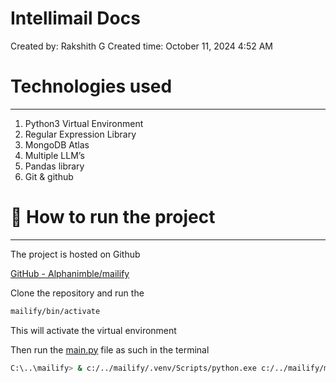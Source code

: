 # Intellimail Docs

Created by: Rakshith G
Created time: October 11, 2024 4:52 AM

# Technologies used

---

1. Python3 Virtual Environment
2. Regular Expression Library
3. MongoDB Atlas
4. Multiple LLM’s
5. Pandas library
6. Git & github

# 🚀 How to run the project

---

The project is hosted on Github 

[GitHub - Alphanimble/mailify](https://github.com/Alphanimble/mailify)

Clone the repository and run the 

```bash
mailify/bin/activate
```

This will activate the virtual environment

Then run the [main.py](http://main.py) file as such in the terminal

```bash
C:\..\mailify> & c:/../mailify/.venv/Scripts/python.exe c:/../mailify/main.py
```
